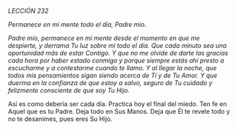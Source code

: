 *LECCIÓN 232*

*Permanece en mi mente todo el día, Padre mío.*

_Padre mío, permanece en mi mente desde el momento en que me despierte, y derrama Tu luz sobre mi todo el día. Que cada minuto sea una oportunidad más de estar Contigo. Y que no me olvide de darte las gracias cada hora por haber estado conmigo y porque siempre estás ahí presto a escucharme y a contestarme cuando te llamo. Y al llegar la noche, que todos mis pensamientos sigan siendo acerca de Ti y de Tu Amor. Y que duerma en la confianza de que estoy a salvo, seguro de Tu cuidado y felizmente consciente de que soy Tu Hijo._

Así es como debería ser cada día. Practica hoy el final del miedo. Ten fe en Aquel que es tu Padre. Deja todo en Sus Manos. Deja que Él te revele todo y no te desanimes, pues eres Su Hijo.